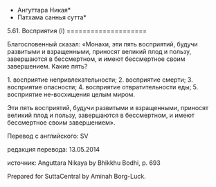 * Ангуттара Никая*
* Патхама саннья сутта*

5\.61\. Восприятия \(I\)
\=\=\=\=\=\=\=\=\=\=\=\=\=\=\=\=\=\=\=\=

Благословенный сказал: «Монахи, эти пять восприятий, будучи развитыми и взращенными, приносят великий плод и пользу, завершаются в бессмертном, и имеют бессмертное своим завершением\. Какие пять?

1\. восприятие непривлекательности;
2\. восприятие смерти;
3\. восприятие опасности;
4\. восприятие отвратительности еды;
5\. восприятие не\-восхищения целым миром\.

Эти пять восприятий, будучи развитыми и взращенными, приносят великий плод и пользу, завершаются в бессмертном, и имеют бессмертное своим завершением»\.

Перевод с английского: SV

редакция перевода: 13\.05\.2014

источник: Anguttara Nikaya by Bhikkhu Bodhi, p\. 693

Prepared for SuttaCentral by Aminah Borg\-Luck\.